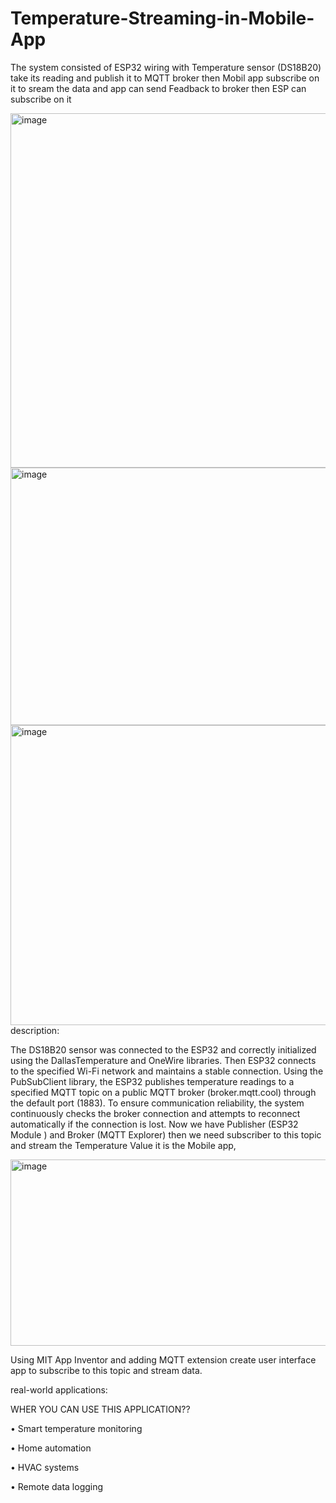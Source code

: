 # Temperature-Streaming-in-Mobile-App
The system consisted of ESP32 wiring with Temperature sensor (DS18B20) take its reading and publish it to MQTT broker then Mobil app subscribe on it to sream the data and app can send Feadback to broker then ESP can subscribe on it 


<img width="748" height="567" alt="image" src="https://github.com/user-attachments/assets/3b64bb01-e7cd-4729-9e86-8a2d23cc1f3b" />

<img width="646" height="412" alt="image" src="https://github.com/user-attachments/assets/ab9c6b57-f620-4f29-8858-1730c0dd70ab" />

<img width="1080" height="480" alt="image" src="https://github.com/user-attachments/assets/0c940906-58dc-4267-83ed-f4f106554406" />
description:

The DS18B20 sensor was connected to the ESP32 and 
correctly initialized using the DallasTemperature and 
OneWire libraries. 
Then ESP32 connects to the specified Wi-Fi network and 
maintains a stable connection. 
Using the PubSubClient library, the ESP32 publishes 
temperature readings to a specified MQTT topic on a public 
MQTT broker (broker.mqtt.cool) through the default port 
(1883). To ensure communication reliability, the system continuously checks the broker connection 
and attempts to reconnect automatically if the connection is lost. 
Now we have Publisher (ESP32 Module ) and Broker (MQTT Explorer) then we need subscriber to 
this topic and stream the Temperature Value it is the Mobile app,

<img width="798" height="298" alt="image" src="https://github.com/user-attachments/assets/35dfdb46-e18e-4fa1-984c-9c45b8317b0a" />

Using MIT App Inventor and adding MQTT extension create user interface app to subscribe to this 
topic and stream data.  

real-world applications: 

WHER YOU CAN USE THIS APPLICATION?? 

  • Smart temperature monitoring 

  • Home automation 

  • HVAC systems 

  • Remote data logging
